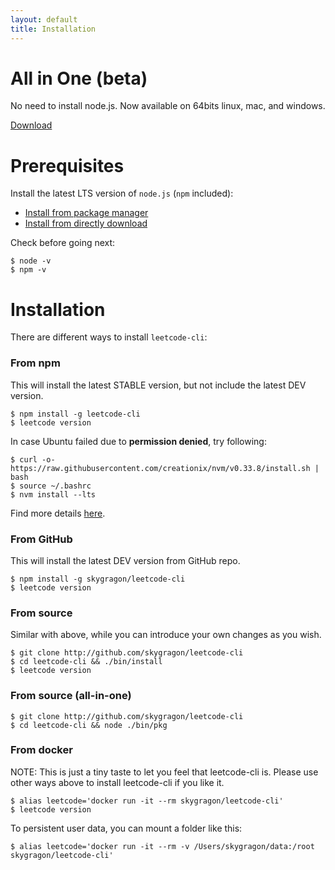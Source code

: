 ```yaml
---
layout: default
title: Installation
---
```


# All in One (beta)

No need to install node.js. Now available on 64bits linux, mac, and windows.

[Download](https://github.com/skygragon/leetcode-cli/releases)

# Prerequisites

Install the latest LTS version of `node.js` (`npm` included):

* [Install from package manager](https://nodejs.org/en/download/package-manager/)
* [Install from directly download](https://nodejs.org/en/download/)

Check before going next:

	$ node -v
	$ npm -v

# Installation

There are different ways to install `leetcode-cli`:

### From npm

This will install the latest STABLE version, but not include the latest DEV version.

    $ npm install -g leetcode-cli
    $ leetcode version

In case Ubuntu failed due to **permission denied**, try following:

	$ curl -o- https://raw.githubusercontent.com/creationix/nvm/v0.33.8/install.sh | bash
	$ source ~/.bashrc
	$ nvm install --lts

Find more details [here](https://docs.npmjs.com/getting-started/fixing-npm-permissions).

### From GitHub

This will install the latest DEV version from GitHub repo.

	$ npm install -g skygragon/leetcode-cli
	$ leetcode version

### From source

Similar with above, while you can introduce your own changes as you wish.

    $ git clone http://github.com/skygragon/leetcode-cli
    $ cd leetcode-cli && ./bin/install
    $ leetcode version

### From source (all-in-one)

	$ git clone http://github.com/skygragon/leetcode-cli
	$ cd leetcode-cli && node ./bin/pkg

### From docker

NOTE: This is just a tiny taste to let you feel that leetcode-cli is. Please use other ways above to install leetcode-cli if you like it.

	$ alias leetcode='docker run -it --rm skygragon/leetcode-cli'
	$ leetcode version

To persistent user data, you can mount a folder like this:

	$ alias leetcode='docker run -it --rm -v /Users/skygragon/data:/root skygragon/leetcode-cli'
